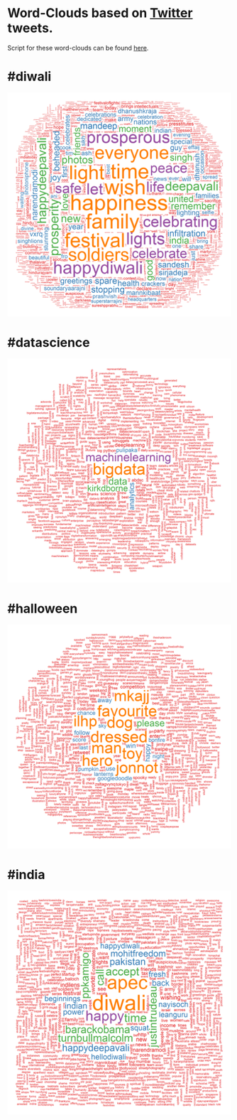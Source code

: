# Word-Clouds based on [Twitter](https://twitter.com/?lang=en) tweets.

Script for these word-clouds can be found [here]().

# #diwali

![alt_text](https://github.com/puneeth019/twitteR_scrape/blob/master/%23Diwali.png "#diwali")

# #datascience

![alt_text](https://github.com/puneeth019/twitteR_scrape/blob/master/%23datascience.png "#datascience")

# #halloween

![alt_text](https://github.com/puneeth019/twitteR_scrape/blob/master/%23halloween.png "#halloween")

# #india

![alt_text](https://github.com/puneeth019/twitteR_scrape/blob/master/%23india.png "#india")
